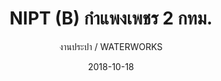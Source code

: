 ---
title: NIPT (B) กำแพงเพชร 2 กทม.
subtitle: งานประปา / WATERWORKS
layout: default
modal-id: 23
date: 2018-10-18
img: BB2.JPG
thumbnail: BB2.JPG
alt: image-alt
project-date: พ.ศ. 2538
# client: Start Bootstrap
category: งานประปา / WATERWORKS
description: งานวางท่อประธาน และงานท่อประปาขนาดต่างๆ อาทิ 1,200 มม. 1,000 มม. 800 มม. (พ.ศ. 2538)
---